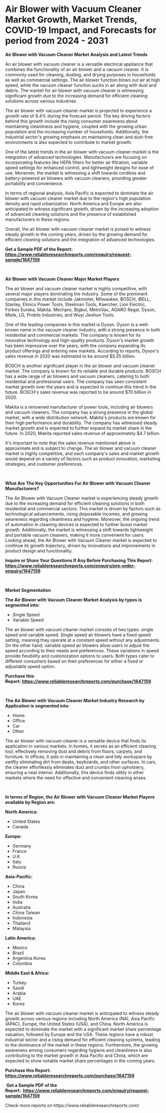 <p><h1>Air Blower with Vacuum Cleaner Market Growth, Market Trends, COVID-19 Impact, and Forecasts for period from 2024 - 2031</h1></p><p><strong>Air Blower with Vacuum Cleaner Market Analysis and Latest Trends</strong></p>
<p><p>An air blower with vacuum cleaner is a versatile electrical appliance that combines the functionality of an air blower and a vacuum cleaner. It is commonly used for cleaning, dusting, and drying purposes in households as well as commercial settings. The air blower function blows out air at high speed, while the vacuum cleaner function sucks in air along with dust and debris. The market for air blower with vacuum cleaner is witnessing significant growth due to the increasing demand for efficient cleaning solutions across various industries.</p><p>The air blower with vacuum cleaner market is projected to experience a growth rate of 8.4% during the forecast period. The key driving factors behind this growth include the rising consumer awareness about maintaining cleanliness and hygiene, coupled with the growing urban population and the increasing number of households. Additionally, the industrial sector's growing emphasis on maintaining clean and dust-free environments is also expected to contribute to market growth.</p><p>One of the latest trends in the air blower with vacuum cleaner market is the integration of advanced technologies. Manufacturers are focusing on incorporating features like HEPA filters for better air filtration, variable speed settings for enhanced control, and lightweight designs for ease of use. Moreover, the market is witnessing a shift towards cordless and battery-powered air blowers with vacuum cleaners, providing greater portability and convenience.</p><p>In terms of regional analysis, Asia Pacific is expected to dominate the air blower with vacuum cleaner market due to the region's high population density and rapid urbanization. North America and Europe are also anticipated to witness significant growth, driven by the increasing adoption of advanced cleaning solutions and the presence of established manufacturers in these regions.</p><p>Overall, the air blower with vacuum cleaner market is poised to witness steady growth in the coming years, driven by the growing demand for efficient cleaning solutions and the integration of advanced technologies.</p></p>
<p><strong>Get a Sample PDF of the Report:&nbsp; <a href="https://www.reliableresearchreports.com/enquiry/request-sample/1647159">https://www.reliableresearchreports.com/enquiry/request-sample/1647159</a></strong></p>
<p>&nbsp;</p>
<p><strong>Air Blower with Vacuum Cleaner Major Market Players</strong></p>
<p><p>The air blower and vacuum cleaner market is highly competitive, with several major players dominating the industry. Some of the prominent companies in this market include Jakmister, Milwaukee, BOSCH, iBELL, Stanley, Elmico Power Tools, Steelman Tools, Kaercher, Lion Electric, Forbes Eureka, Makita, Mechpro, Bigboi, MetroVac, AGARO Regal, Dyson, Miele, LG, Prokits Industries, and Wuyi Jieshun Tools.</p><p>One of the leading companies in this market is Dyson. Dyson is a well-known name in the vacuum cleaner industry, with a strong presence in both residential and commercial markets. The company is known for its innovative technology and high-quality products. Dyson's market growth has been impressive over the years, with the company expanding its product offerings and entering new markets. According to reports, Dyson's sales revenue in 2020 was estimated to be around $5.35 billion.</p><p>BOSCH is another significant player in the air blower and vacuum cleaner market. The company is known for its reliable and durable products. BOSCH has a wide range of air blowers and vacuum cleaners, catering to both residential and professional users. The company has seen consistent market growth over the years and is expected to continue this trend in the future. BOSCH's sales revenue was reported to be around $70 billion in 2020.</p><p>Makita is a renowned manufacturer of power tools, including air blowers and vacuum cleaners. The company has a strong presence in the global market, with a wide distribution network. Makita's products are known for their high performance and durability. The company has witnessed steady market growth and is expected to further expand its market share in the future. In 2020, Makita reported sales revenue of approximately $4.7 billion.</p><p>It's important to note that the sales revenue mentioned above is approximate and is subject to change. The air blower and vacuum cleaner market is highly competitive, and each company's sales and market growth would depend on a variety of factors such as product innovation, marketing strategies, and customer preferences.</p></p>
<p>&nbsp;</p>
<p><strong>What Are The Key Opportunities For Air Blower with Vacuum Cleaner Manufacturers?</strong></p>
<p><p>The Air Blower with Vacuum Cleaner market is experiencing steady growth due to the increasing demand for efficient cleaning solutions in both residential and commercial sectors. This market is driven by factors such as technological advancements, rising disposable incomes, and growing awareness regarding cleanliness and hygiene. Moreover, the ongoing trend of automation in cleaning devices is expected to further boost market growth. Additionally, the market is witnessing a shift towards lightweight and portable vacuum cleaners, making it more convenient for users. Looking ahead, the Air Blower with Vacuum Cleaner market is expected to continue its growth trajectory, driven by innovations and improvements in product design and functionality.</p></p>
<p><strong>Inquire or Share Your Questions If Any Before Purchasing This Report: <a href="https://www.reliableresearchreports.com/enquiry/pre-order-enquiry/1647159">https://www.reliableresearchreports.com/enquiry/pre-order-enquiry/1647159</a></strong></p>
<p>&nbsp;</p>
<p><strong>Market Segmentation</strong></p>
<p><strong>The Air Blower with Vacuum Cleaner Market Analysis by types is segmented into:</strong></p>
<p><ul><li>Single Speed</li><li>Variable Speed</li></ul></p>
<p><p>The air blower with vacuum cleaner market consists of two types: single speed and variable speed. Single speed air blowers have a fixed speed setting, meaning they operate at a constant speed without any adjustments. On the other hand, variable speed air blowers allow users to adjust the speed according to their needs and preferences. These variations in speed provide flexibility and customization options to users. Both types cater to different consumers based on their preferences for either a fixed or adjustable speed option.</p></p>
<p><strong>Purchase this Report:&nbsp;<a href="https://www.reliableresearchreports.com/purchase/1647159">https://www.reliableresearchreports.com/purchase/1647159</a></strong></p>
<p>&nbsp;</p>
<p><strong>The Air Blower with Vacuum Cleaner Market Industry Research by Application is segmented into:</strong></p>
<p><ul><li>Home</li><li>Office</li><li>Car</li><li>Other</li></ul></p>
<p><p>The air blower with vacuum cleaner is a versatile device that finds its application in various markets. In homes, it serves as an efficient cleaning tool, effectively removing dust and debris from floors, carpets, and furniture. In offices, it aids in maintaining a clean and tidy workspace by swiftly eliminating dirt from desks, keyboards, and other surfaces. In cars, the cleaner effortlessly eliminates dust and crumbs from upholstery, ensuring a neat interior. Additionally, this device finds utility in other markets where the need for effective and convenient cleaning arises.</p></p>
<p>&nbsp;</p>
<p><strong>In terms of Region, the Air Blower with Vacuum Cleaner Market Players available by Region are:</strong></p>
<p>
    <p> <strong> North America: </strong>
        <ul>
            <li>United States</li>
            <li>Canada</li>
        </ul>
        </p> 
    <p> <strong> Europe: </strong>
        <ul>
            <li>Germany</li>
            <li>France</li>
            <li>U.K.</li>
            <li>Italy</li>
            <li>Russia</li>
        </ul>
        </p> 
    <p> <strong> Asia-Pacific: </strong>
        <ul>
            <li>China</li>
            <li>Japan</li>
            <li>South Korea</li>
            <li>India</li>
            <li>Australia</li>
            <li>China Taiwan</li>
            <li>Indonesia</li>
            <li>Thailand</li>
            <li>Malaysia</li>
        </ul>
        </p> 
    <p> <strong> Latin America: </strong>
        <ul>
            <li>Mexico</li>
            <li>Brazil</li>
            <li>Argentina Korea</li>
            <li>Colombia</li>
        </ul>
        </p> 
    <p> <strong> Middle East & Africa: </strong>
        <ul>
            <li>Turkey</li>
            <li>Saudi</li>
            <li>Arabia</li>
            <li>UAE</li>
            <li>Korea</li>
        </ul>
    </p>
    </p>
<p><p>The air blower with vacuum cleaner market is anticipated to witness steady growth across various regions including North America (NA), Asia Pacific (APAC), Europe, the United States (USA), and China. North America is expected to dominate the market with a significant market share percentage valuation, followed by Europe and the USA. These regions have a robust industrial sector and a rising demand for efficient cleaning systems, leading to the dominance of the market in these regions. Furthermore, the growing awareness among consumers regarding hygiene and cleanliness is also contributing to the market growth in Asia Pacific and China, which are expected to show notable market share percentages in the coming years.</p></p>
<p><strong>Purchase this Report: <a href="https://www.reliableresearchreports.com/purchase/1647159">https://www.reliableresearchreports.com/purchase/1647159</a></strong></p>
<p>&nbsp;<strong>Get a Sample PDF of the Report:&nbsp;&nbsp;<a href="https://www.reliableresearchreports.com/enquiry/request-sample/1647159">https://www.reliableresearchreports.com/enquiry/request-sample/1647159</a></strong></p>
<p><strong></strong></p>
<p>Check more reports on https://www.reliableresearchreports.com/</p>